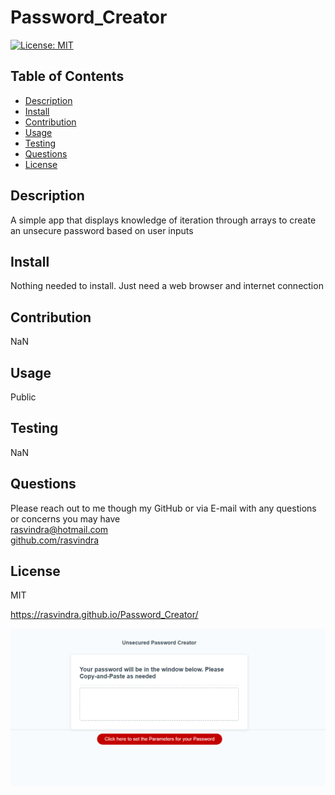 

# Password_Creator
[![License: MIT](https://img.shields.io/badge/License-MIT-yellow.svg)](https://opensource.org/licenses/MIT)

## Table of Contents
* [Description](#description)
* [Install](#install)
* [Contribution](#contribution)
* [Usage](#usage)
* [Testing](#testing)
* [Questions](#questions)
* [License](#license)


## Description
A simple app that displays knowledge of iteration through arrays to create an unsecure password based on user inputs

## Install
Nothing needed to install. Just need a web browser and internet connection

## Contribution
NaN

## Usage
Public

## Testing
NaN

## Questions
Please reach out to me though my GitHub or via E-mail with any questions or concerns you may have <br/>
rasvindra@hotmail.com <br/>
[github.com/rasvindra](https://github.com/rasvindra)

## License
MIT

https://rasvindra.github.io/Password_Creator/

![](assets/images/Password_screenshot.PNG)
